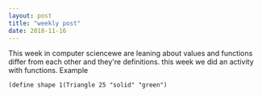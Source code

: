 ```yaml
---
layout: post
title: "weekly post"
date: 2018-11-16
---
```


This week in computer sciencewe are leaning about values and functions differ from each other and they're definitions. this week we did an activity with functions. Example 

```(define shape 1(Triangle 25 "solid" "green")```


